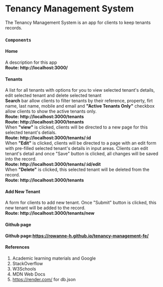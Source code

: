 # Tenancy Management System
The Tenancy Management System is an app for clients to keep tenants records.
### `Components`
#### Home
A description for this app
\
**Route: http://localhost:3000/**
#### Tenants
A list for all tenants with options for you to view selected tenant's details, edit selected tenant and delete selected tenant
\
**Search** bar allow clients to filter tenants by their reference, property, firt name, last name, mobile and email and **"Active Tenants Only"** checkbox allow clients to show the active tenants only. 
\
**Route: http://localhost:3000/tenants**
\
**Route: http://localhost:3000/tenants**
\
When **"view"** is clicked, clients will be directed to a new page for this selected tenant's detials.
\
**Route: http://localhost:3000/tenants/:id**
\
When **"Edit"** is clicked, clients will be directed to a page with an edit form with pre-filled selected tenant's details in input areas. Clients can edit tenant's detail and once "Save" button is clicked, all changes will be saved into the record.
\
**Route: http://localhost:3000/tenants/:id/edit**
\
When **"Delete"** is clicked, this selected tenant will be deleted from the record.
\
**Route: http://localhost:3000/tenants**
#### Add New Tenant
A form for clients to add new tenant. Once "Submit" button is clicked, this new tenant will be added to the record.
\
**Route: http://localhost:3000/tenants/new**
#### Github page
**Github page:https://rowanne-h.github.io/tenancy-management-fe/**

#### References
1. Academic learning materials and Google
2. StackOverflow
3. W3Schools
4. MDN Web Docs
5. https://render.com/ for db.json








